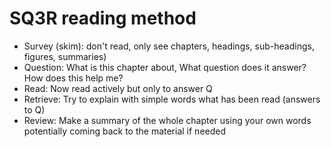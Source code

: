 # SQ3R reading method

- Survey (skim): don't read, only see chapters, headings, sub-headings, figures, summaries)
- Question: What is this chapter about, What question does it answer? How does this help me? 
- Read: Now read actively but only to answer Q
- Retrieve: Try to explain with simple words what has been read (answers to Q)
- Review: Make a summary of the whole chapter using your own words potentially coming back to the material if needed

